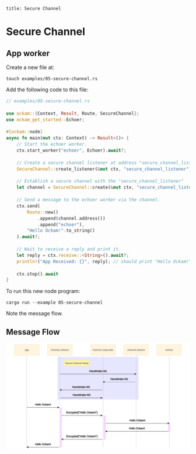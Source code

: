 ```
title: Secure Channel
```

# Secure Channel

## App worker

Create a new file at:

```
touch examples/05-secure-channel.rs
```

Add the following code to this file:

```rust
// examples/05-secure-channel.rs

use ockam::{Context, Result, Route, SecureChannel};
use ockam_get_started::Echoer;

#[ockam::node]
async fn main(mut ctx: Context) -> Result<()> {
    // Start the echoer worker.
    ctx.start_worker("echoer", Echoer).await?;

    // Create a secure channel listener at address "secure_channel_listener"
    SecureChannel::create_listener(&mut ctx, "secure_channel_listener").await?;

    // Establish a secure channel with the "secure_channel_listener"
    let channel = SecureChannel::create(&mut ctx, "secure_channel_listener").await?;

    // Send a message to the echoer worker via the channel.
    ctx.send(
        Route::new()
            .append(channel.address())
            .append("echoer"),
        "Hello Ockam!".to_string()
    ).await?;

    // Wait to receive a reply and print it.
    let reply = ctx.receive::<String>().await?;
    println!("App Received: {}", reply); // should print "Hello Ockam!"

    ctx.stop().await
}
```

To run this new node program:

```
cargo run --example 05-secure-channel
```

Note the message flow.

## Message Flow

![](./sequence.svg)

<div style="display: none; visibility: hidden;">
<hr><b>Next:</b> <a href="../06-secure-channel-many-hops">06. Secure Channel over many hops</a>
</div>

